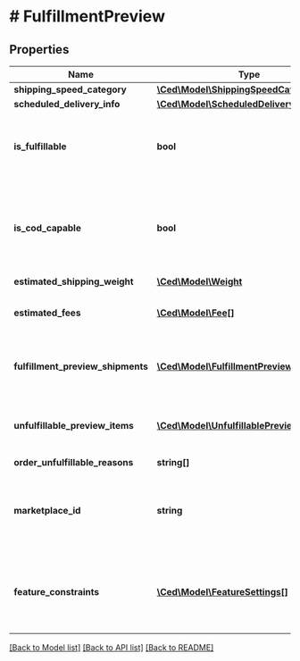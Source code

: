# # FulfillmentPreview

## Properties

Name | Type | Description | Notes
------------ | ------------- | ------------- | -------------
**shipping_speed_category** | [**\Ced\Model\ShippingSpeedCategory**](ShippingSpeedCategory.md) |  |
**scheduled_delivery_info** | [**\Ced\Model\ScheduledDeliveryInfo**](ScheduledDeliveryInfo.md) |  | [optional]
**is_fulfillable** | **bool** | When true, this fulfillment order preview is fulfillable. |
**is_cod_capable** | **bool** | When true, this fulfillment order preview is for COD (Cash On Delivery). |
**estimated_shipping_weight** | [**\Ced\Model\Weight**](Weight.md) |  | [optional]
**estimated_fees** | [**\Ced\Model\Fee[]**](Fee.md) | An array of fee type and cost pairs. | [optional]
**fulfillment_preview_shipments** | [**\Ced\Model\FulfillmentPreviewShipment[]**](FulfillmentPreviewShipment.md) | An array of fulfillment preview shipment information. | [optional]
**unfulfillable_preview_items** | [**\Ced\Model\UnfulfillablePreviewItem[]**](UnfulfillablePreviewItem.md) | An array of unfulfillable preview item information. | [optional]
**order_unfulfillable_reasons** | **string[]** |  | [optional]
**marketplace_id** | **string** | The marketplace the fulfillment order is placed against. |
**feature_constraints** | [**\Ced\Model\FeatureSettings[]**](FeatureSettings.md) | A list of features and their fulfillment policies to apply to the order. | [optional]

[[Back to Model list]](../../README.md#models) [[Back to API list]](../../README.md#endpoints) [[Back to README]](../../README.md)

